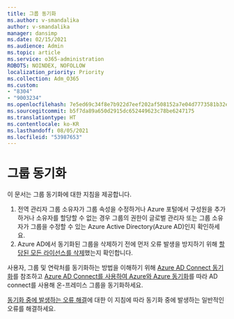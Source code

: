 ```yaml
---
title: 그룹 동기화
ms.author: v-smandalika
author: v-smandalika
manager: dansimp
ms.date: 02/15/2021
ms.audience: Admin
ms.topic: article
ms.service: o365-administration
ROBOTS: NOINDEX, NOFOLLOW
localization_priority: Priority
ms.collection: Adm_O365
ms.custom:
- "8304"
- "9003234"
ms.openlocfilehash: 7e5ed69c34f8e7b922d7eef202af508152a7e04d7773581b32e43395571c6fbc
ms.sourcegitcommit: b5f7da89a650d2915dc652449623c78be6247175
ms.translationtype: HT
ms.contentlocale: ko-KR
ms.lasthandoff: 08/05/2021
ms.locfileid: "53987653"
---
```

# <a name="group-sync"></a>그룹 동기화

이 문서는 그룹 동기화에 대한 지침을 제공합니다.

1. 전역 관리자 그룹 소유자가 그룹 속성을 수정하거나 Azure 포털에서 구성원을 추가하거나 소유자를 할당할 수 없는 경우 그룹의 권한이 글로벌 관리자 또는 그룹 소유자가 그룹을 수정할 수 있는 Azure Active Directory(Azure AD)인지 확인하세요.
2. Azure AD에서 동기화된 그룹을 삭제하기 전에 먼저 오류 발생을 방지하기 위해 [할당된 모든 라이선스를 삭제](https://docs.microsoft.com/azure/active-directory/enterprise-users/licensing-group-advanced)했는지 확인합니다.

사용자, 그룹 및 연락처를 동기화하는 방법을 이해하기 위해 [Azure AD Connect 동기화](https://docs.microsoft.com/azure/active-directory/hybrid/concept-azure-ad-connect-sync-user-and-contacts)를 참조하고 [Azure AD Connect를 사용하여 Azure와 Azure 동기화](https://docs.microsoft.com/azure/active-directory/hybrid/whatis-hybrid-identity?WT.mc_id=Portal-Microsoft_Azure_Support)를 따라 AD connect를 사용해 온-프레미스 그룹을 동기화하세요.

[동기화 중에 발생하는 오류 해결](https://docs.microsoft.com/azure/active-directory/hybrid/tshoot-connect-sync-errors)에 대한 이 지침에 따라 동기화 중에 발생하는 일반적인 오류를 해결하세요.

